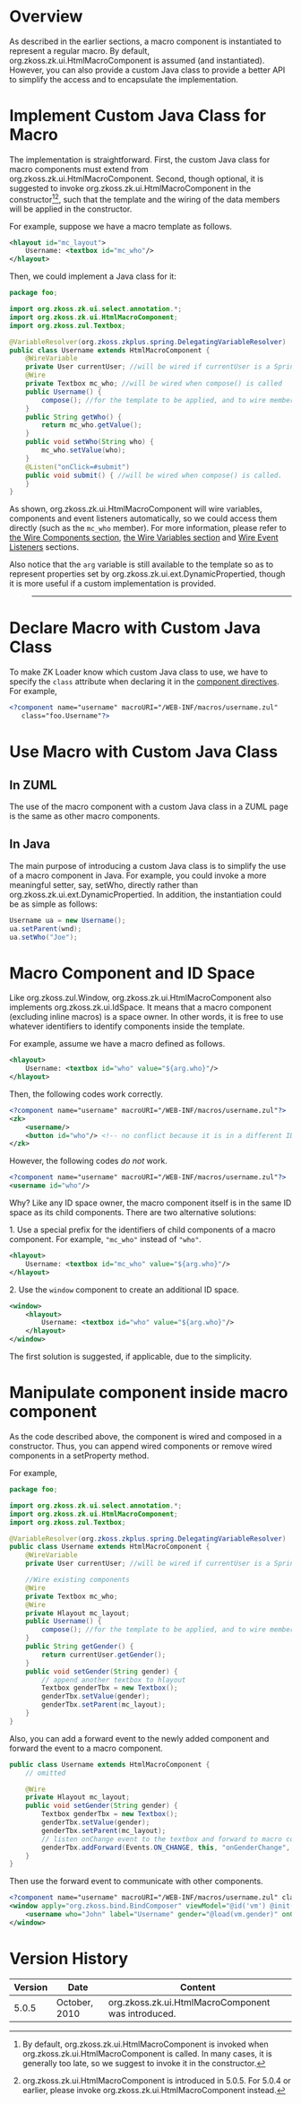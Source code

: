 

# Overview

As described in the earlier sections, a macro component is instantiated
to represent a regular macro. By default,
<javadoc>org.zkoss.zk.ui.HtmlMacroComponent</javadoc> is assumed (and
instantiated). However, you can also provide a custom Java class to
provide a better API to simplify the access and to encapsulate the
implementation.

# Implement Custom Java Class for Macro

The implementation is straightforward. First, the custom Java class for
macro components must extend from
<javadoc>org.zkoss.zk.ui.HtmlMacroComponent</javadoc>. Second, though
optional, it is suggested to invoke
<javadoc method="compose()">org.zkoss.zk.ui.HtmlMacroComponent</javadoc>
in the constructor[^1][^2], such that the template and the wiring of the
data members will be applied in the constructor.

For example, suppose we have a macro template as follows.

``` xml
<hlayout id="mc_layout">
    Username: <textbox id="mc_who"/>
</hlayout>
```

Then, we could implement a Java class for it:

``` java
package foo;

import org.zkoss.zk.ui.select.annotation.*;
import org.zkoss.zk.ui.HtmlMacroComponent;
import org.zkoss.zul.Textbox;

@VariableResolver(org.zkoss.zkplus.spring.DelegatingVariableResolver)
public class Username extends HtmlMacroComponent {
    @WireVariable
    private User currentUser; //will be wired if currentUser is a Spring-managed bean, when compose() is called
    @Wire
    private Textbox mc_who; //will be wired when compose() is called
    public Username() {
        compose(); //for the template to be applied, and to wire members automatically
    }
    public String getWho() {
        return mc_who.getValue();
    }
    public void setWho(String who) {
        mc_who.setValue(who);
    }
    @Listen("onClick=#submit")
    public void submit() { //will be wired when compose() is called.
    }
}
```

As shown,
<javadoc method="compose()">org.zkoss.zk.ui.HtmlMacroComponent</javadoc>
will wire variables, components and event listeners automatically, so we
could access them directly (such as the `mc_who` member). For more
information, please refer to [the Wire Components
section](ZK_Developer's_Reference/MVC/Controller/Wire_Components),
[the Wire Variables
section](ZK_Developer's_Reference/MVC/Controller/Wire_Variables)
and [Wire Event
Listeners](ZK_Developer's_Reference/MVC/Controller/Wire_Event_Listeners)
sections.

Also notice that the `arg` variable is still available to the template
so as to represent properties set by
<javadoc method="setDynamicProperty(java.lang.String, java.lang.Object)">org.zkoss.zk.ui.ext.DynamicPropertied</javadoc>,
though it is more useful if a custom implementation is provided.

> ------------------------------------------------------------------------
>
> <references/>

# Declare Macro with Custom Java Class

To make ZK Loader know which custom Java class to use, we have to
specify the `class` attribute when declaring it in the [component
directives](ZUML_Reference/ZUML/Processing_Instructions/component).
For example,

``` xml
<?component name="username" macroURI="/WEB-INF/macros/username.zul"
   class="foo.Username"?>
```

# Use Macro with Custom Java Class

## In ZUML

The use of the macro component with a custom Java class in a ZUML page
is the same as other macro components.

## In Java

The main purpose of introducing a custom Java class is to simplify the
use of a macro component in Java. For example, you could invoke a more
meaningful setter, say, setWho, directly rather than
<javadoc method="setDynamicProperty(java.lang.String, java.lang.Object)">org.zkoss.zk.ui.ext.DynamicPropertied</javadoc>.
In addition, the instantiation could be as simple as follows:

``` Java
Username ua = new Username();
ua.setParent(wnd);
ua.setWho("Joe");
```

# Macro Component and ID Space

Like <javadoc>org.zkoss.zul.Window</javadoc>,
<javadoc>org.zkoss.zk.ui.HtmlMacroComponent</javadoc> also implements
<javadoc>org.zkoss.zk.ui.IdSpace</javadoc>. It means that a macro
component (excluding inline macros) is a space owner. In other words, it
is free to use whatever identifiers to identify components inside the
template.

For example, assume we have a macro defined as follows.

``` xml
<hlayout>
    Username: <textbox id="who" value="${arg.who}"/>
</hlayout>
```

Then, the following codes work correctly.

``` xml
<?component name="username" macroURI="/WEB-INF/macros/username.zul"?>
<zk>
    <username/>
    <button id="who"/> <!-- no conflict because it is in a different ID space -->
</zk>
```

However, the following codes *do not* work.

``` xml
<?component name="username" macroURI="/WEB-INF/macros/username.zul"?>
<username id="who"/>
```

Why? Like any ID space owner, the macro component itself is in the same
ID space as its child components. There are two alternative solutions:

1\. Use a special prefix for the identifiers of child components of a
macro component. For example, `"mc_who"` instead of `"who"`.

``` xml
<hlayout>
    Username: <textbox id="mc_who" value="${arg.who}"/>
</hlayout>
```

2\. Use the `window` component to create an additional ID space.

``` xml
<window>
    <hlayout>
        Username: <textbox id="who" value="${arg.who}"/>
    </hlayout>
</window>
```

The first solution is suggested, if applicable, due to the simplicity.

# Manipulate component inside macro component

As the code described above, the component is wired and composed in a
constructor. Thus, you can append wired components or remove wired
components in a setProperty method.

For example,

``` java
package foo;

import org.zkoss.zk.ui.select.annotation.*;
import org.zkoss.zk.ui.HtmlMacroComponent;
import org.zkoss.zul.Textbox;

@VariableResolver(org.zkoss.zkplus.spring.DelegatingVariableResolver)
public class Username extends HtmlMacroComponent {
    @WireVariable
    private User currentUser; //will be wired if currentUser is a Spring-managed bean, when compose() is called

    //Wire existing components
    @Wire
    private Textbox mc_who;
    @Wire
    private Hlayout mc_layout;
    public Username() {
        compose(); //for the template to be applied, and to wire members automatically
    }
    public String getGender() {
        return currentUser.getGender();
    }
    public void setGender(String gender) {
        // append another textbox to hlayout
        Textbox genderTbx = new Textbox();
        genderTbx.setValue(gender);
        genderTbx.setParent(mc_layout);
    }
}
```

Also, you can add a forward event to the newly added component and
forward the event to a macro component.

``` java
public class Username extends HtmlMacroComponent {
    // omitted

    @Wire
    private Hlayout mc_layout;
    public void setGender(String gender) {
        Textbox genderTbx = new Textbox();
        genderTbx.setValue(gender);
        genderTbx.setParent(mc_layout);
        // listen onChange event to the textbox and forward to macro component
        genderTbx.addForward(Events.ON_CHANGE, this, "onGenderChange", genderTbx.getValue());
    }
}
```

Then use the forward event to communicate with other components.

``` xml
<?component name="username" macroURI="/WEB-INF/macros/username.zul" class="foo.Username"?>
<window apply="org.zkoss.bind.BindComposer" viewModel="@id('vm') @init('foo.MacroVM')">
    <username who="John" label="Username" gender="@load(vm.gender)" onGenderChange="@command('changeGender')" />
</window>
```

# Version History

| Version | Date          | Content                                                                                  |
|---------|---------------|------------------------------------------------------------------------------------------|
| 5.0.5   | October, 2010 | <javadoc method="compose()">org.zkoss.zk.ui.HtmlMacroComponent</javadoc> was introduced. |

[^1]: By default,
    <javadoc method="compose()">org.zkoss.zk.ui.HtmlMacroComponent</javadoc>
    is invoked when
    <javadoc method="afterCompose()">org.zkoss.zk.ui.HtmlMacroComponent</javadoc>
    is called. In many cases, it is generally too late, so we suggest to
    invoke it in the constructor.

[^2]: <javadoc method="compose()">org.zkoss.zk.ui.HtmlMacroComponent</javadoc>
    is introduced in 5.0.5. For 5.0.4 or earlier, please invoke
    <javadoc method="afterCompose()">org.zkoss.zk.ui.HtmlMacroComponent</javadoc>
    instead.
